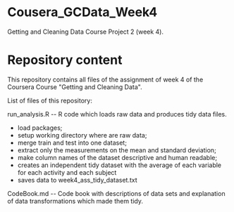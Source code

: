 # Cousera_GCData_Week4
Getting and Cleaning Data Course Project 2 (week 4).
# Repository content
This repository contains all files of the assignment of week 4 of the Coursera Course "Getting and Cleaning Data".

List of files of this repository:

run_analysis.R -- R code which loads raw data and produces tidy data files.

* load packages;
* setup working directory where are raw data;
* merge train and test into one dataset;
* extract only the measurements on the mean and standard deviation;
* make column names of the dataset descriptive and human readable;
* creates an independent tidy dataset with the average of each variable for each activity and each subject
* saves data to week4_ass_tidy_dataset.txt

CodeBook.md -- Code book with descriptions of data sets and explanation of data transformations which made them tidy.
